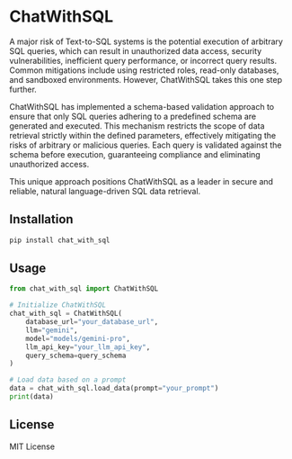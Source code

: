 # ChatWithSQL

A major risk of Text-to-SQL systems is the potential execution of arbitrary SQL queries, which can result in unauthorized data access, security vulnerabilities, inefficient query performance, or incorrect query results. Common mitigations include using restricted roles, read-only databases, and sandboxed environments. However, ChatWithSQL takes this one step further.

ChatWithSQL has implemented a schema-based validation approach to ensure that only SQL queries adhering to a predefined schema are generated and executed. This mechanism restricts the scope of data retrieval strictly within the defined parameters, effectively mitigating the risks of arbitrary or malicious queries. Each query is validated against the schema before execution, guaranteeing compliance and eliminating unauthorized access.

This unique approach positions ChatWithSQL as a leader in secure and reliable, natural language-driven SQL data retrieval.

## Installation

```bash
pip install chat_with_sql
```

## Usage

```python
from chat_with_sql import ChatWithSQL

# Initialize ChatWithSQL
chat_with_sql = ChatWithSQL(
    database_url="your_database_url",
    llm="gemini",
    model="models/gemini-pro",
    llm_api_key="your_llm_api_key",
    query_schema=query_schema
)

# Load data based on a prompt
data = chat_with_sql.load_data(prompt="your_prompt")
print(data)
```

## License
MIT License

